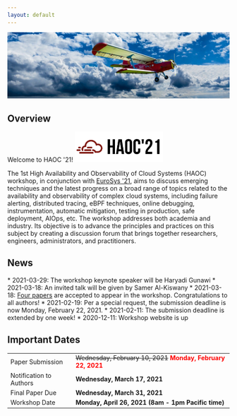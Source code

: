 ```yaml
---
layout: default
---
```


<img class="img-logo" src="assets/image/cloud_aircraft.jpg" alt="Cloud Image" style="padding-left: 0px; padding-right: 0px;">
<h2 class="text-primary">Overview</h2>
Welcome to HAOC '21!

<img class="img" src="assets/image/logo_small.png" alt="Logo Image" width="200" style="padding-left: 0px; padding-right: 0px;">

The 1st High Availability and Observability of Cloud Systems (HAOC) workshop,
in conjunction with <a href="https://2021.eurosys.org">EuroSys '21</a>, aims to 
discuss emerging techniques and the latest progress on a broad range of topics
related to the availability and observability of complex cloud systems,
including failure alerting, distributed tracing, eBPF techniques, online
debugging, instrumentation, automatic mitigation, testing in production, safe
deployment, AIOps, etc. The workshop addresses both academia and industry.  Its
objective is to advance the principles and practices on this subject by
creating a discussion forum that brings together researchers, engineers,
administrators, and practitioners. 

<h2 class="text-primary">News</h2>
* 2021-03-29: The workshop keynote speaker will be Haryadi Gunawi
* 2021-03-18: An invited talk will be given by Samer Al-Kiswany
* 2021-03-18: <a href="accepted_papers.html">Four papers</a> are accepted to appear in the workshop. Congratulations to all authors!
* 2021-02-19: <span class="text-warning">Per a special request, the submission deadline is now Monday, February 22, 2021.</span>
* 2021-02-11: The submission deadline is extended by one week!
* 2020-12-11: Workshop website is up

<h2 class="text-primary">Important Dates</h2>

<table class="table table-striped table-hover center-block">
<tr>
  <td>Paper Submission</td>
  <td><s>Wednesday, February 10, 2021</s>&nbsp;<span style="color:red"><b>Monday, February 22, 2021</b></span></td>
</tr>
<tr>
  <td>Notification to Authors</td>
  <td><b>Wednesday, March 17, 2021</b></td>
</tr>
<tr>
  <td>Final Paper Due</td>
  <td><b>Wednesday, March 31, 2021</b></td>
</tr>
<tr>
  <td>Workshop Date</td>
  <td><b>Monday, April 26, 2021 (8am - 1pm Pacific time)</b></td>
</tr>
</table>
